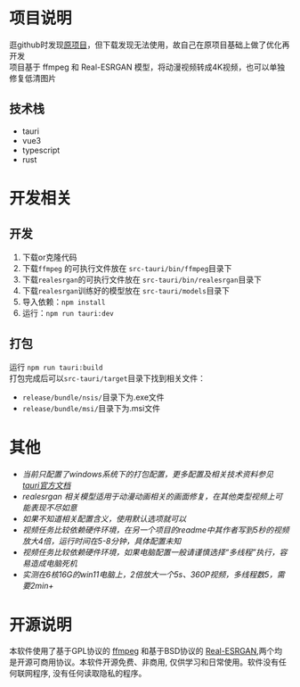 # 项目说明
逛github时发现[原项目](https://github.com/Minori-ty/mp4To4K-rust)，但下载发现无法使用，故自己在原项目基础上做了优化再开发  
项目基于 ffmpeg 和 Real-ESRGAN 模型，将动漫视频转成4K视频，也可以单独修复低清图片  
## 技术栈
- tauri
- vue3
- typescript
- rust

# 开发相关
## 开发
1. 下载or克隆代码  
2. 下载`ffmpeg` 的可执行文件放在 `src-tauri/bin/ffmpeg`目录下  
3. 下载`realesrgan`的可执行文件放在 `src-tauri/bin/realesrgan`目录下
4. 下载`realesrgan`训练好的模型放在 `src-tauri/models`目录下
5. 导入依赖：`npm install`  
6. 运行：`npm run tauri:dev`
## 打包
运行 `npm run tauri:build`  
打包完成后可以`src-tauri/target`目录下找到相关文件：
- `release/bundle/nsis/`目录下为.exe文件
- `release/bundle/msi/`目录下为.msi文件 
  

# 其他
- *当前只配置了windows系统下的打包配置，更多配置及相关技术资料参见 [tauri官方文档](https://tauri.app/zh-cn/)*  
- *realesrgan 相关模型适用于动漫动画相关的画面修复，在其他类型视频上可能表现不尽如意*  
- *如果不知道相关配置含义，使用默认选项就可以*  
- *视频任务比较依赖硬件环境，在另一个项目的readme中其作者写到5秒的视频放大4倍，运行时间在5-8分钟，具体配置未知*  
- *视频任务比较依赖硬件环境，如果电脑配置一般请谨慎选择“多线程”执行，容易造成电脑死机* 
- *实测在6核16G的win11电脑上，2倍放大一个5s、360P视频，多线程数5，需要2min+*

# 开源说明
本软件使用了基于GPL协议的 [ffmpeg](https://github.com/FFmpeg/FFmpeg) 和基于BSD协议的 [Real-ESRGAN](https://github.com/xinntao/Real-ESRGAN),两个均是开源可商用协议。本软件开源免费、非商用, 仅供学习和日常使用。软件没有任何联网程序, 没有任何读取隐私的程序。

